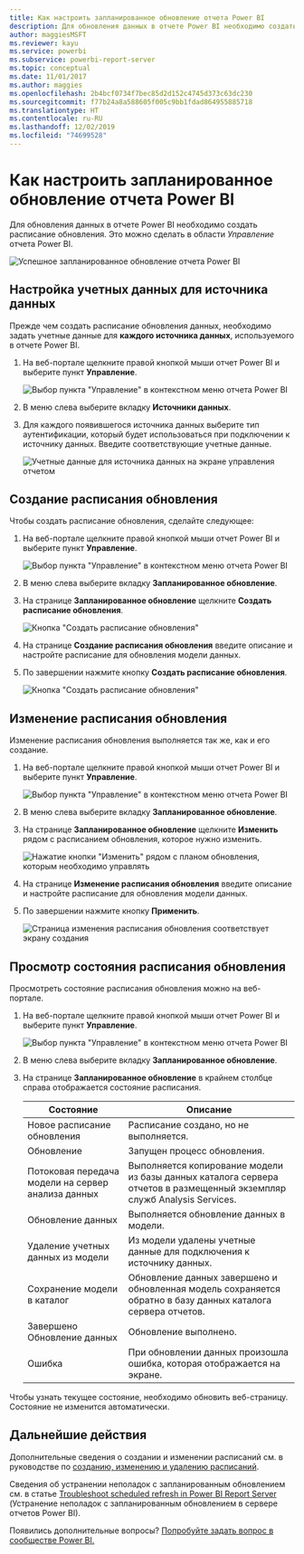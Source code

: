 ```yaml
---
title: Как настроить запланированное обновление отчета Power BI
description: Для обновления данных в отчете Power BI необходимо создать расписание обновления.
author: maggiesMSFT
ms.reviewer: kayu
ms.service: powerbi
ms.subservice: powerbi-report-server
ms.topic: conceptual
ms.date: 11/01/2017
ms.author: maggies
ms.openlocfilehash: 2b4bcf0734f7bec85d2d152c4745d373c63dc230
ms.sourcegitcommit: f77b24a8a588605f005c9bb1fdad864955885718
ms.translationtype: HT
ms.contentlocale: ru-RU
ms.lasthandoff: 12/02/2019
ms.locfileid: "74699528"
---
```

# <a name="how-to-configure-power-bi-report-scheduled-refresh"></a>Как настроить запланированное обновление отчета Power BI
Для обновления данных в отчете Power BI необходимо создать расписание обновления. Это можно сделать в области *Управление* отчета Power BI.

![Успешное запланированное обновление отчета Power BI](media/configure-scheduled-refresh/scheduled-refresh-success.png)

## <a name="configure-data-source-credentials"></a>Настройка учетных данных для источника данных
Прежде чем создать расписание обновления данных, необходимо задать учетные данные для **каждого источника данных**, используемого в отчете Power BI.

1. На веб-портале щелкните правой кнопкой мыши отчет Power BI и выберите пункт **Управление**.
   
    ![Выбор пункта "Управление" в контекстном меню отчета Power BI](media/configure-scheduled-refresh/manage-power-bi-report.png)
2. В меню слева выберите вкладку **Источники данных**.
3. Для каждого появившегося источника данных выберите тип аутентификации, который будет использоваться при подключении к источнику данных. Введите соответствующие учетные данные.
   
    ![Учетные данные для источника данных на экране управления отчетом](media/configure-scheduled-refresh/data-source-credentials.png)

## <a name="creating-a-schedule-refresh-plan"></a>Создание расписания обновления
Чтобы создать расписание обновления, сделайте следующее:

1. На веб-портале щелкните правой кнопкой мыши отчет Power BI и выберите пункт **Управление**.
   
    ![Выбор пункта "Управление" в контекстном меню отчета Power BI](media/configure-scheduled-refresh/manage-power-bi-report.png)
2. В меню слева выберите вкладку **Запланированное обновление**.
3. На странице **Запланированное обновление** щелкните **Создать расписание обновления**.
   
    ![Кнопка "Создать расписание обновления"](media/configure-scheduled-refresh/new-scheduled-refresh-plan.png)
4. На странице **Создание расписания обновления** введите описание и настройте расписание для обновления модели данных.
5. По завершении нажмите кнопку **Создать расписание обновления**.
   
    ![Кнопка "Создать расписание обновления"](media/configure-scheduled-refresh/create-scheduled-refresh-plan.png)

## <a name="modifying-a-schedule-refresh-plan"></a>Изменение расписания обновления
Изменение расписания обновления выполняется так же, как и его создание.

1. На веб-портале щелкните правой кнопкой мыши отчет Power BI и выберите пункт **Управление**.
   
    ![Выбор пункта "Управление" в контекстном меню отчета Power BI](media/configure-scheduled-refresh/manage-power-bi-report.png)
2. В меню слева выберите вкладку **Запланированное обновление**.
3. На странице **Запланированное обновление** щелкните **Изменить** рядом с расписанием обновления, которое нужно изменить.
   
    ![Нажатие кнопки "Изменить" рядом с планом обновления, которым необходимо управлять](media/configure-scheduled-refresh/edit-scheduled-refresh-plan.png)
4. На странице **Изменение расписания обновления** введите описание и настройте расписание для обновления модели данных.
5. По завершении нажмите кнопку **Применить**.
   
    ![Страница изменения расписания обновления соответствует экрану создания](media/configure-scheduled-refresh/edit-scheduled-refresh-plan-page.png)

## <a name="viewing-the-status-of-schedule-refresh-plan"></a>Просмотр состояния расписания обновления
Просмотреть состояние расписания обновления можно на веб-портале.

1. На веб-портале щелкните правой кнопкой мыши отчет Power BI и выберите пункт **Управление**.
   
    ![Выбор пункта "Управление" в контекстном меню отчета Power BI](media/configure-scheduled-refresh/manage-power-bi-report.png)
2. В меню слева выберите вкладку **Запланированное обновление**.
3. На странице **Запланированное обновление** в крайнем столбце справа отображается состояние расписания.
   
   | **Состояние** | **Описание** |
   | --- | --- |
   | Новое расписание обновления |Расписание создано, но не выполняется. |
   | Обновление |Запущен процесс обновления. |
   | Потоковая передача модели на сервер анализа данных |Выполняется копирование модели из базы данных каталога сервера отчетов в размещенный экземпляр служб Analysis Services. |
   | Обновление данных |Выполняется обновление данных в модели. |
   | Удаление учетных данных из модели |Из модели удалены учетные данные для подключения к источнику данных. |
   | Сохранение модели в каталог |Обновление данных завершено и обновленная модель сохраняется обратно в базу данных каталога сервера отчетов. |
   | Завершено Обновление данных |Обновление выполнено. |
   | Ошибка |При обновлении данных произошла ошибка, которая отображается на экране. |

Чтобы узнать текущее состояние, необходимо обновить веб-страницу. Состояние не изменится автоматически.

## <a name="next-steps"></a>Дальнейшие действия
Дополнительные сведения о создании и изменении расписаний см. в руководстве по [созданию, изменению и удалению расписаний](https://docs.microsoft.com/sql/reporting-services/subscriptions/create-modify-and-delete-schedules).

Сведения об устранении неполадок с запланированным обновлением см. в статье [Troubleshoot scheduled refresh in Power BI Report Server](scheduled-refresh-troubleshoot.md) (Устранение неполадок с запланированным обновлением в сервере отчетов Power BI).

Появились дополнительные вопросы? [Попробуйте задать вопрос в сообществе Power BI.](https://community.powerbi.com/)

